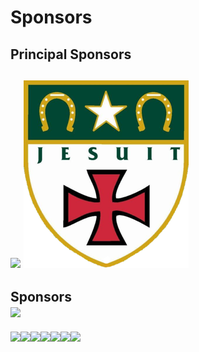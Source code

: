 # Sponsors

## Principal Sponsors

## [![](https://spectrum3847.smugmug.com/Brand/Sponsor-Logos/i-TjMn7nm/0/S/St.%20Agnes%20Academy%20Logo-S.png)](http://st-agnes.org/)             ![](<../.gitbook/assets/image (1).png>)

Sponsors[\
![](https://spectrum3847.smugmug.com/Brand/Sponsor-Logos/i-nJfq9ss/0/S/Solarcraft%20Logo-S.png)](http://solarcraft.net/)
------------------------------------------------------------------------------------------------------------------------

[![](https://spectrum3847.org/wp-content/uploads/2021/09/Analog\_Devices-Logo-350x300.png)](https://www.analog.com/en/index.html)![](https://spectrum3847.org/wp-content/uploads/2021/10/INTUITIVE-Foundation\_STACK\_blue\_RGB.png)![](https://spectrum3847.org/wp-content/uploads/2021/12/Texas-Workforce-Commission-180x200.png)[![](https://spectrum3847.org/wp-content/uploads/2021/12/QAD\_dark\_GREY-150x150.png)](https://qad.works/)[![](https://spectrum3847.org/wp-content/uploads/2020/01/houston-isa-logo-1.png)](https://houstonisa.org/)[![](https://spectrum3847.org/wp-content/uploads/2022/01/GHF\_Logo\_DarkBackground-200x200.png)](https://ghaasfoundation.org/)[![](https://spectrum3847.org/wp-content/uploads/2023/11/REV\_LOGO\_SINGLE\_COLOR\_BLACK\_WEB-350x150.png)](https://www.revrobotics.com/)
